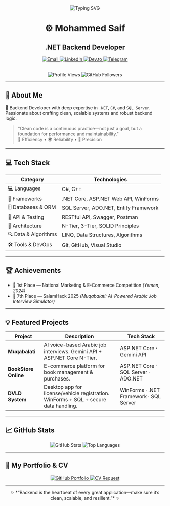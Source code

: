 <div align="center">

<img src="https://readme-typing-svg.herokuapp.com?font=Fira+Code&pause=1000&color=007ACC&width=430&lines=Backend+.NET+Developer;Crafting+Scalable+Systems+with+Clean+Code+%F0%9F%92%A1" alt="Typing SVG" />

<br/>

<h1>⚙️ Mohammed Saif</h1>
<h2>.NET Backend Developer</h2>

<p>
  <a href="mailto:mohammedsaif@mail.com">
    <img src="https://img.shields.io/badge/Email-D14836?style=flat-square&logo=gmail&logoColor=white" alt="Email"/>
  </a>
  <a href="https://www.linkedin.com/in/-mohammedsaif">
    <img src="https://img.shields.io/badge/LinkedIn-0077B5?style=flat-square&logo=linkedin&logoColor=white" alt="LinkedIn"/>
  </a>
  <a href="https://dev.to/mohammedsaif">
    <img src="https://img.shields.io/badge/dev.to-0A0A0A?style=flat-square&logo=dev.to&logoColor=white" alt="Dev.to"/>
  </a>
  <a href="https://t.me/xe000">
    <img src="https://img.shields.io/badge/Telegram-0088CC?style=flat-square&logo=telegram&logoColor=white" alt="Telegram"/>
  </a>
</p>
  <br/>
  <img src="https://komarev.com/ghpvc/?username=Git-Mohammed&color=blue" alt="Profile Views"/>
  <img src="https://img.shields.io/github/followers/Git-Mohammed?label=Follow&style=flat-square&color=blue" alt="GitHub Followers"/>

</div>

---

## 🎯 About Me

💬 Backend Developer with deep expertise in `.NET`, `C#`, and `SQL Server`. Passionate about crafting clean, scalable systems and robust backend logic.

> "Clean code is a continuous practice—not just a goal, but a foundation for performance and maintainability."  
🚀 Efficiency • 🌍 Reliability • 🎯 Precision

---

## 💻 Tech Stack

| Category                 | Technologies                                      |
|--------------------------|---------------------------------------------------|
| 💻 Languages              | C#, C++                                           |
| 🔧 Frameworks             | .NET Core, ASP.NET Web API, WinForms             |
| 🗄️ Databases & ORM         | SQL Server, ADO.NET, Entity Framework             |
| 🧪 API & Testing          | RESTful API, Swagger, Postman                     |
| 🧱 Architecture           | N-Tier, 3-Tier, SOLID Principles                  |
| 🔍 Data & Algorithms      | LINQ, Data Structures, Algorithms                 |
| 🛠️ Tools & DevOps         | Git, GitHub, Visual Studio                        |

---

## 🏆 Achievements

- 🥇 1st Place — National Marketing & E-Commerce Competition *(Yemen, 2024)*  
- 🥈 7th Place — SalamHack 2025 *(Muqabalati: AI-Powered Arabic Job Interview Simulator)*

---

## 💡 Featured Projects

| Project                | Description                                                                                             | Tech Stack                                  |
|------------------------|---------------------------------------------------------------------------------------------------------|---------------------------------------------|
| **Muqabalati**         | AI voice-based Arabic job interviews. Gemini API + ASP.NET Core N-Tier.                                | ASP.NET Core · Gemini API                   |
| **BookStore Online**   | E-commerce platform for book management & purchases.                                                    | ASP.NET Core · SQL Server · ADO.NET         |
| **DVLD System**        | Desktop app for license/vehicle registration. WinForms + SQL + secure data handling.                    | WinForms · .NET Framework · SQL Server      |

---

## 📈 GitHub Stats

<p align="center">
  <img src="https://github-readme-stats.vercel.app/api?username=Git-Mohammed&show_icons=true&theme=blue-green&hide_title=true" alt="GitHub Stats" />
  <img src="https://github-readme-stats.vercel.app/api/top-langs/?username=Git-Mohammed&layout=compact&theme=blue-green&langs_count=8" alt="Top Languages"/>
</p>

---

## 📁 My Portfolio & CV

<p align="center">
  <a href="https://github.com/Git-Mohammed">
    <img src="https://img.shields.io/badge/GitHub%20Portfolio-100000?style=flat-square&logo=github&logoColor=white" alt="GitHub Portfolio" />
  </a>
  <a href="mailto:mohammedsaif@mail.com">
    <img src="https://img.shields.io/badge/Request%20CV-via%20Email-blue?style=flat-square&logo=gmail" alt="CV Request" />
  </a>
</p>

---

<div align="center">
✨ *“Backend is the heartbeat of every great application—make sure it’s clean, scalable, and resilient.”* ✨
</div>
